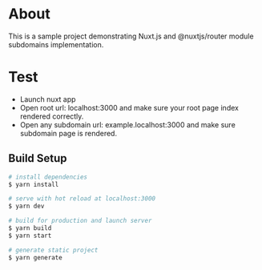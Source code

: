# About
This is a sample project demonstrating Nuxt.js and @nuxtjs/router module subdomains implementation.

# Test
* Launch nuxt app
* Open root url: localhost:3000 and make sure your root page index rendered correctly.
* Open any subdomain url: example.localhost:3000 and make sure subdomain page is rendered.

## Build Setup

```bash
# install dependencies
$ yarn install

# serve with hot reload at localhost:3000
$ yarn dev

# build for production and launch server
$ yarn build
$ yarn start

# generate static project
$ yarn generate
```